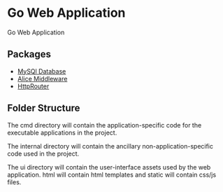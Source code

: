 # Go Web Application
Go Web Application

## Packages
- <a href="https://github.com/go-sql-driver/mysql">MySQl Database</a> 
- <a href="https://github.com/justinas/alice">Alice Middleware</a> 
- <a href="https://github.com/julienschmidt/httprouter">HttpRouter</a>

## Folder Structure
The cmd directory will contain the application-specific code for the executable applications in the project.

The internal directory will contain the ancillary non-application-specific code used in the project.

The ui directory will contain the user-interface assets used by the web application. html will contain html 
templates and static will contain css/js files.
